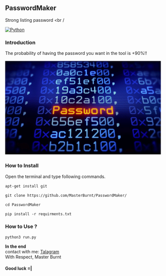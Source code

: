 ## PasswordMaker
Strong listing password <br /



                  

                 



                 

[![Python](https://img.shields.io/badge/language-Python%203-blue.svg)](https://www.python.org)

### Introduction
The probability of having the password you want in the tool is +90%!!
<br />
<br />
<img src="photo.jpg" />
<br /> 


### How to Install

Open the terminal and type following commands.

<pre><code>apt-get install git</code></pre>

<pre><code>git clone https://github.com/MasterBurnt/PasswordMaker/</code></pre>

<pre><code>cd PasswordMaker</code></pre>

<pre><code>pip install -r requirments.txt</code></pre>



### How to Use ?

<pre><code>python3 run.py</code></pre>
 

**In the end**
<br/>
contact with me:
<a href="https://t.me/TheBurnt">Talagram</a>
<br />
With Respect, Master Burnt
<br />
#### Good luck =|





